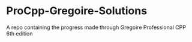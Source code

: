 # ProCpp-Gregoire-Solutions
A repo containing the progress made through Gregoire Professional CPP 6th edition
